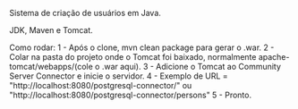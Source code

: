 Sistema de criação de usuários em Java.

JDK, Maven e Tomcat.

Como rodar: 
1 - Após o clone, mvn clean package para gerar o .war.
2 - Colar na pasta do projeto onde o Tomcat foi baixado, normalmente apache-tomcat/webapps/(cole o .war aqui).
3 - Adicione o Tomcat ao Community Server Connector e inicie o servidor.
4 - Exemplo de URL = "http://localhost:8080/postgresql-connector/" ou "http://localhost:8080/postgresql-connector/persons"
5 - Pronto.
